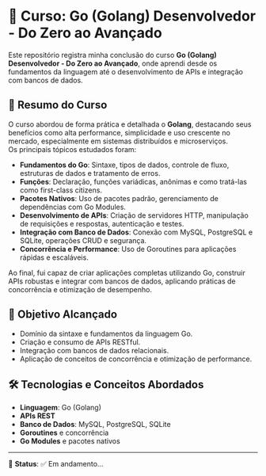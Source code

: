 # 📘 Curso: Go (Golang) Desenvolvedor - Do Zero ao Avançado

Este repositório registra minha conclusão do curso **Go (Golang) Desenvolvedor - Do Zero ao Avançado**, onde aprendi desde os fundamentos da linguagem até o desenvolvimento de APIs e integração com bancos de dados.

## 📜 Resumo do Curso

O curso abordou de forma prática e detalhada o **Golang**, destacando seus benefícios como alta performance, simplicidade e uso crescente no mercado, especialmente em sistemas distribuídos e microserviços.  
Os principais tópicos estudados foram:

- **Fundamentos do Go**: Sintaxe, tipos de dados, controle de fluxo, estruturas de dados e tratamento de erros.
- **Funções**: Declaração, funções variádicas, anônimas e como tratá-las como first-class citizens.
- **Pacotes Nativos**: Uso de pacotes padrão, gerenciamento de dependências com Go Modules.
- **Desenvolvimento de APIs**: Criação de servidores HTTP, manipulação de requisições e respostas, autenticação e testes.
- **Integração com Banco de Dados**: Conexão com MySQL, PostgreSQL e SQLite, operações CRUD e segurança.
- **Concorrência e Performance**: Uso de Goroutines para aplicações rápidas e escaláveis.

Ao final, fui capaz de criar aplicações completas utilizando Go, construir APIs robustas e integrar com bancos de dados, aplicando práticas de concorrência e otimização de desempenho.

## 🎯 Objetivo Alcançado

- Domínio da sintaxe e fundamentos da linguagem Go.
- Criação e consumo de APIs RESTful.
- Integração com bancos de dados relacionais.
- Aplicação de conceitos de concorrência e otimização de performance.

## 🛠 Tecnologias e Conceitos Abordados

- **Linguagem**: Go (Golang)
- **APIs REST**
- **Banco de Dados**: MySQL, PostgreSQL, SQLite
- **Goroutines** e concorrência
- **Go Modules** e pacotes nativos

---
📅 **Status**: ✅ Em andamento...
